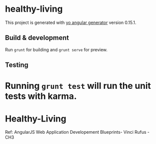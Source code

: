 # healthy-living

This project is generated with [yo angular generator](https://github.com/yeoman/generator-angular)
version 0.15.1.

## Build & development

Run `grunt` for building and `grunt serve` for preview.

## Testing

Running `grunt test` will run the unit tests with karma.
=======
# Healthy-Living
Ref: AngularJS Web Application Developement Blueprints- Vinci Rufus - CH3

